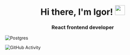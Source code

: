 <h1 align="center">Hi there, I'm Igor!
<img src="https://github.com/blackcater/blackcater/raw/main/images/Hi.gif" height="32"/></h1>
<h3 align="center">React frontend developer</h3>

<!--
**music-hound/music-hound** is a ✨ _special_ ✨ repository because its `README.md` (this file) appears on your GitHub profile.

Here are some ideas to get you started:

- 🔭 I’m currently working on ...
- 🌱 I’m currently learning ...
- 👯 I’m looking to collaborate on ...
- 🤔 I’m looking for help with ...
- 💬 Ask me about ...
- 📫 How to reach me: ...
- 😄 Pronouns: ...
- ⚡ Fun fact: ...
-->
![Postgres](https://img.shields.io/badge/postgres-%23316192.svg?style=for-the-badge&logo=postgresql&logoColor=white)

![GitHub Activity](https://github-readme-activity-graph.vercel.app/graph?username=yourusername&theme=github-compact)

